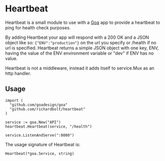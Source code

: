 Heartbeat
=========

Heartbeat is a small module to use with a [Goa](http://goa.design/) app to provide a heartbeat to ping for health check purposes.

By adding Heartbeat your app will respond with a 200 OK and a JSON object like so: `{"ENV":"production"}` on the url you specify or /health if no url is specified. Heartbeat returns a simple JSON object with one key, ENV, having the value of the ENV environment variable or "dev" if ENV has no value.

Heartbeat is not a middleware, instead it adds itself to service.Mux as an http handler.

Usage
-----

```
import (
  "github.com/goadesign/goa"
  "github.com/richardbolt/heartbeat"
)

service := goa.New("API")
heartbeat.Heartbeat(service, "/health")

service.ListenAndServe(":8080")
```

The usage signature of Heartbeat is:

```
Heartbeat(*goa.Service, string)
```
